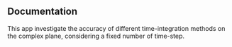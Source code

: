 ## Documentation

This app investigate the accuracy of different time-integration methods on the complex plane, considering a fixed number of time-step.